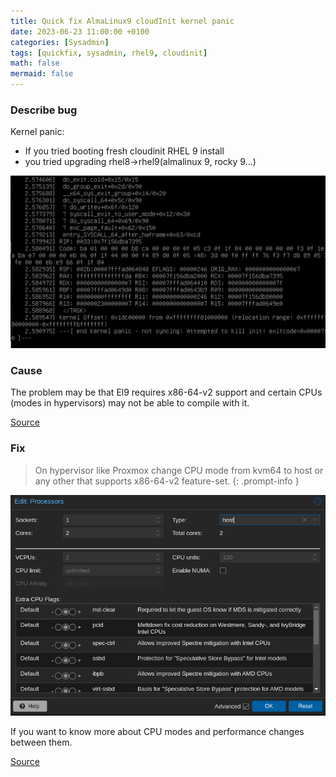 ```yaml
---
title: Quick fix AlmaLinux9 cloudInit kernel panic
date: 2023-06-23 11:00:00 +0100
categories: [Sysadmin]
tags: [quickfix, sysadmin, rhel9, cloudinit]
math: false
mermaid: false
---
```



### Describe bug
Kernel panic:
* If you tried booting fresh cloudinit RHEL 9 install
* you tried upgrading rhel8->rhel9(almalinux 9, rocky 9...) 

![img-description](/assets/img/posts/2023-06-23-Quick-fix-AlmaLinux9-cloud-init-kernel-panic.md/kKWimage.png)



### Cause

The problem may be that El9 requires x86-64-v2 support and certain CPUs (modes in hypervisors) may not be able to compile with it. 

[Source](https://forums.rockylinux.org/t/el9-will-require-x86-64-v2-support/5311)



### Fix

> On hypervisor like Proxmox change CPU mode from kvm64 to host or any other that supports x86-64-v2 feature-set.
{: .prompt-info }

![img-description](/assets/img/posts/2023-06-23-Quick-fix-AlmaLinux9-cloud-init-kernel-panic.md/S83image.png)

If you want to know more about CPU modes and performance changes between them.

[Source](https://www.techaddressed.com/tutorials/proxmox-improve-vm-cpu-perf/)









